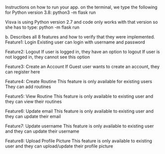 Instructions on how to run your app.
on the terminal, we type the following for Python version 3.8:
python3 -m flask run

Visva is using Python version 2.7 and code only works with that version so she has to type:
python -m flask run

b.    Describes all 8 features and how to verify that they were implemented.
Feature1: Login
Existing user can login with username and password

Feature2: Logout
If user is logged in, they have an option to logout
If user is not logged in, they cannot see this option

Feature3: Create an Account
If Guest user wants to create an account, they can register here

Feature4: Create Routine
This feature is only available for existing users
They can add routines

Feature5: View Routine
This feature is only available to existing user and they can view their routines

Feature6: Update email
This feature is only available to existing user and they can update their email

Feature7: Update username
This feature is only available to existing user and they can update their username

Feature8: Upload Profile Picture
This feature is only available to existing user and they can upload/update their profile picture
